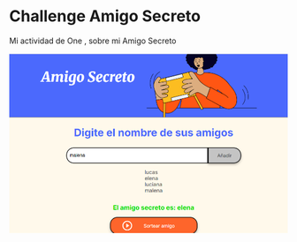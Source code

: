 # Challenge Amigo Secreto

Mi actividad de One , sobre mi Amigo Secreto

![alt text](assets/2025-08-22.png)
